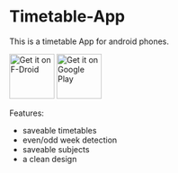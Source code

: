 # Timetable-App
This is a timetable App for android phones. 

[<img src="https://fdroid.gitlab.io/artwork/badge/get-it-on.png"
     alt="Get it on F-Droid"
     height="80">](https://f-droid.org/packages/juliushenke.smarttt/)
[<img src="https://play.google.com/intl/en_us/badges/images/generic/en-play-badge.png"
     alt="Get it on Google Play"
     height="80">](https://play.google.com/store/apps/details?id=juliushenke.smarttt)

Features:
- saveable timetables
- even/odd week detection
- saveable subjects
- a clean design

